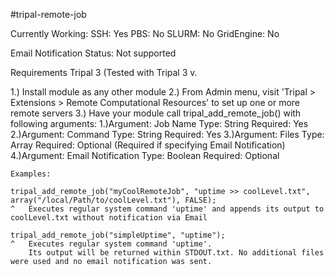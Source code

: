 #tripal-remote-job

Currently Working:
  SSH:        Yes
  PBS:        No
  SLURM:      No
  GridEngine: No
  
  Email Notification Status: Not supported
  
Requirements
Tripal 3 (Tested with Tripal 3 v. 

1.) Install module as any other module
2.) From Admin menu, visit 'Tripal > Extensions > Remote Computational Resources' to set up one or more remote servers
3.) Have your module call tripal_add_remote_job() with following arguments:
    1.)Argument:    Job Name
       Type:        String
       Required:    Yes
    2.)Argument:    Command
       Type:        String
       Required:    Yes
    3.)Argument:    Files
       Type:        Array
       Required:    Optional (Required if specifying Email Notification)
    4.)Argument:    Email Notification
       Type:        Boolean
       Required:    Optional
       
    Examples:
    
    tripal_add_remote_job("myCoolRemoteJob", "uptime >> coolLevel.txt", array("/local/Path/to/coolLevel.txt"), FALSE);
    ^   Executes regular system command 'uptime' and appends its output to coolLevel.txt without notification via Email
    
    tripal_add_remote_job("simpleUptime", "uptime");
    ^   Executes regular system command 'uptime'. 
        Its output will be returned within STDOUT.txt. No additional files were used and no email notification was sent.
       
